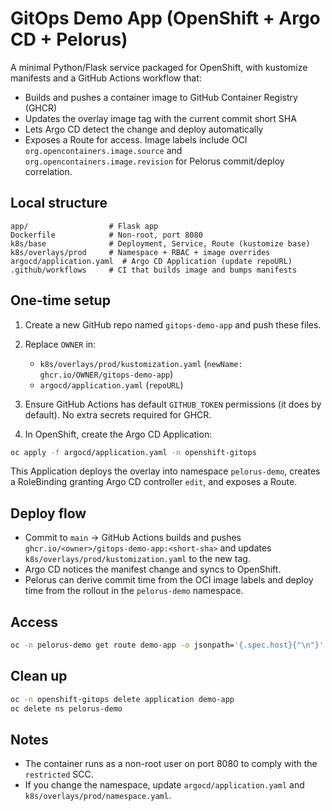# GitOps Demo App (OpenShift + Argo CD + Pelorus)

A minimal Python/Flask service packaged for OpenShift, with kustomize manifests and a GitHub Actions workflow that:

- Builds and pushes a container image to GitHub Container Registry (GHCR)
- Updates the overlay image tag with the current commit short SHA
- Lets Argo CD detect the change and deploy automatically
- Exposes a Route for access. Image labels include OCI `org.opencontainers.image.source` and `org.opencontainers.image.revision` for Pelorus commit/deploy correlation.

## Local structure

```
app/                  # Flask app
Dockerfile            # Non-root, port 8080
k8s/base              # Deployment, Service, Route (kustomize base)
k8s/overlays/prod     # Namespace + RBAC + image overrides
argocd/application.yaml  # Argo CD Application (update repoURL)
.github/workflows     # CI that builds image and bumps manifests
```

## One-time setup

1) Create a new GitHub repo named `gitops-demo-app` and push these files.

2) Replace `OWNER` in:
   - `k8s/overlays/prod/kustomization.yaml` (`newName: ghcr.io/OWNER/gitops-demo-app`)
   - `argocd/application.yaml` (`repoURL`)

3) Ensure GitHub Actions has default `GITHUB_TOKEN` permissions (it does by default). No extra secrets required for GHCR.

4) In OpenShift, create the Argo CD Application:

```bash
oc apply -f argocd/application.yaml -n openshift-gitops
```

This Application deploys the overlay into namespace `pelorus-demo`, creates a RoleBinding granting Argo CD controller `edit`, and exposes a Route.

## Deploy flow

- Commit to `main` -> GitHub Actions builds and pushes `ghcr.io/<owner>/gitops-demo-app:<short-sha>` and updates `k8s/overlays/prod/kustomization.yaml` to the new tag.
- Argo CD notices the manifest change and syncs to OpenShift.
- Pelorus can derive commit time from the OCI image labels and deploy time from the rollout in the `pelorus-demo` namespace.

## Access

```bash
oc -n pelorus-demo get route demo-app -o jsonpath='{.spec.host}{"\n"}'
```

## Clean up

```bash
oc -n openshift-gitops delete application demo-app
oc delete ns pelorus-demo
```

## Notes

- The container runs as a non-root user on port 8080 to comply with the `restricted` SCC.
- If you change the namespace, update `argocd/application.yaml` and `k8s/overlays/prod/namespace.yaml`.


